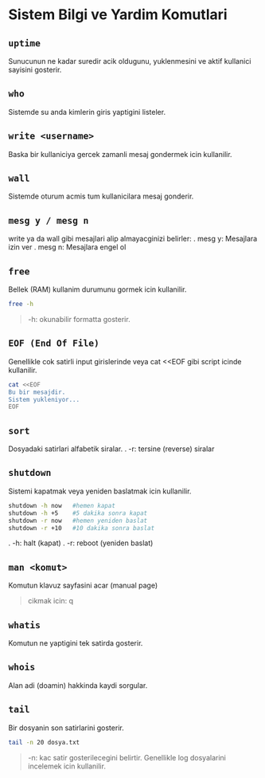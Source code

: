 # Sistem Bilgi ve Yardim Komutlari

## `uptime` 
Sunucunun ne kadar suredir acik oldugunu, yuklenmesini ve aktif kullanici sayisini gosterir.

## `who`
Sistemde su anda kimlerin giris yaptigini listeler.

## `write <username>`
Baska bir kullaniciya gercek zamanli mesaj gondermek icin kullanilir.

## `wall`
Sistemde oturum acmis tum kullanicilara mesaj gonderir.

## `mesg y / mesg n`
write ya da wall gibi mesajlari alip almayacginizi belirler:
. mesg y: Mesajlara izin ver
. mesg n: Mesajlara engel ol

## `free`
Bellek (RAM) kullanim durumunu gormek icin kullanilir.
```bash
free -h
```
> -h: okunabilir formatta gosterir.

## `EOF (End Of File)`
Genellikle cok satirli input girislerinde veya cat <<EOF gibi script icinde kullanilir.
```bash
cat <<EOF 
Bu bir mesajdir.
Sistem yukleniyor...
EOF
```

## `sort`
Dosyadaki satirlari alfabetik siralar.
. -r: tersine (reverse) siralar

## `shutdown`
Sistemi kapatmak veya yeniden baslatmak icin kullanilir.
```bash 
shutdown -h now   #hemen kapat
shutdown -h +5    #5 dakika sonra kapat
shutdown -r now   #hemen yeniden baslat
shutdown -r +10   #10 dakika sonra baslat
```
. -h: halt (kapat)
. -r: reboot (yeniden baslat)

## `man <komut>`
Komutun klavuz sayfasini acar (manual page)
> cikmak icin: q

## `whatis`
Komutun ne yaptigini tek satirda gosterir.

## `whois`
Alan adi (doamin) hakkinda kaydi sorgular.

## `tail`
Bir dosyanin son satirlarini gosterir.
```bash
tail -n 20 dosya.txt
```
> -n: kac satir gosterilecegini belirtir.
> Genellikle log dosyalarini incelemek icin kullanilir.

 
